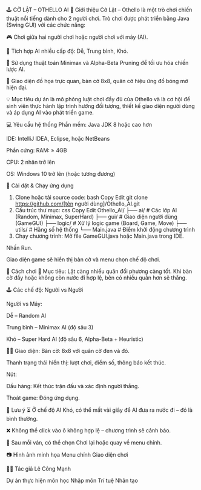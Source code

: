 🕹️ CỜ LẬT – OTHELLO AI
📌 Giới thiệu
Cờ Lật – Othello là một trò chơi chiến thuật nổi tiếng dành cho 2 người chơi. Trò chơi được phát triển bằng Java (Swing GUI) với các chức năng:

🎮 Chơi giữa hai người chơi hoặc người chơi với máy (AI).

🧠 Tích hợp AI nhiều cấp độ: Dễ, Trung bình, Khó.

🧩 Sử dụng thuật toán Minimax và Alpha-Beta Pruning để tối ưu hóa chiến lược AI.

🎨 Giao diện đồ họa trực quan, bàn cờ 8x8, quân cờ hiệu ứng đổ bóng mờ hiện đại.

💡 Mục tiêu dự án là mô phỏng luật chơi đầy đủ của Othello và là cơ hội để sinh viên thực hành lập trình hướng đối tượng, thiết kế giao diện người dùng và áp dụng AI vào phát triển game.

💻 Yêu cầu hệ thống
Phần mềm:
Java JDK 8 hoặc cao hơn

IDE: IntelliJ IDEA, Eclipse, hoặc NetBeans

Phần cứng:
RAM: ≥ 4GB

CPU: 2 nhân trở lên

OS: Windows 10 trở lên (hoặc tương đương)

🚀 Cài đặt & Chạy ứng dụng
1. Clone hoặc tải source code:
bash
Copy
Edit
git clone https://github.com/[tên người dùng]/Othello_AI.git
2. Cấu trúc thư mục:
css
Copy
Edit
Othello_AI/
├── ai/                 # Các lớp AI (Random, Minimax, SuperHard)
├── gui/                # Giao diện người dùng (GameGUI)
├── logic/              # Xử lý logic game (Board, Game, Move)
├── utils/              # Hằng số hệ thống
└── Main.java           # Điểm khởi động chương trình
3. Chạy chương trình:
Mở file GameGUI.java hoặc Main.java trong IDE.

Nhấn Run.

Giao diện game sẽ hiển thị bàn cờ và menu chọn chế độ chơi.

🧠 Cách chơi
🎯 Mục tiêu:
Lật càng nhiều quân đối phương càng tốt. Khi bàn cờ đầy hoặc không còn nước đi hợp lệ, bên có nhiều quân hơn sẽ thắng.

🕹️ Các chế độ:
Người vs Người

Người vs Máy:

Dễ – Random AI

Trung bình – Minimax AI (độ sâu 3)

Khó – Super Hard AI (độ sâu 6, Alpha-Beta + Heuristic)

👨‍💻 Giao diện:
Bàn cờ: 8x8 với quân cờ đen và đỏ.

Thanh trạng thái hiển thị: lượt chơi, điểm số, thông báo kết thúc.

Nút:

Đầu hàng: Kết thúc trận đấu và xác định người thắng.

Thoát game: Đóng ứng dụng.

📌 Lưu ý
⏳ Ở chế độ AI Khó, có thể mất vài giây để AI đưa ra nước đi – đó là bình thường.

❌ Không thể click vào ô không hợp lệ – chương trình sẽ cảnh báo.

🔁 Sau mỗi ván, có thể chọn Chơi lại hoặc quay về menu chính.

📷 Hình ảnh minh họa
Menu chính	Giao diện chơi

👨‍💻 Tác giả
Lê Công Mạnh

Dự án thực hiện môn học Nhập môn Trí tuệ Nhân tạo
